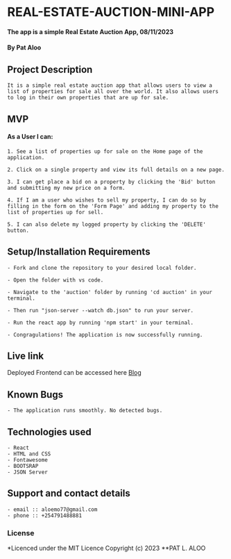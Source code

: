 # REAL-ESTATE-AUCTION-MINI-APP

#### The app is a simple Real Estate Auction App, 08/11/2023

#### **By Pat Aloo**

## Project Description
    It is a simple real estate auction app that allows users to view a list of properties for sale all over the world. It also allows users to log in their own properties that are up for sale.

## MVP
#### As a User I can:
    1. See a list of properties up for sale on the Home page of the application.

    2. Click on a single property and view its full details on a new page.

    3. I can get place a bid on a property by clicking the 'Bid' button and submitting my new price on a form.

    4. If I am a user who wishes to sell my property, I can do so by filling in the form on the 'Form Page' and adding my property to the list of properties up for sell.

    5. I can also delete my logged property by clicking the 'DELETE' button.

## Setup/Installation Requirements
    - Fork and clone the repository to your desired local folder.

    - Open the folder with vs code.

    - Navigate to the 'auction' folder by running 'cd auction' in your terminal.

    - Then run "json-server --watch db.json" to run your server.

    - Run the react app by running 'npm start' in your terminal.

    - Congragulations! The application is now successfully running.
       
## Live link
Deployed Frontend can be accessed here [Blog](https://nextblog-k-koech.vercel.app/)   


## Known Bugs
    - The application runs smoothly. No detected bugs.

## Technologies used
    - React
    - HTML and CSS
    - Fontawesome
    - BOOTSRAP
    - JSON Server

## Support and contact details
    - email :: aloemo77@gmail.com
    - phone :: +254791488881

### License
*Licenced under the MIT Licence
Copyright (c) 2023 **PAT L. ALOO
